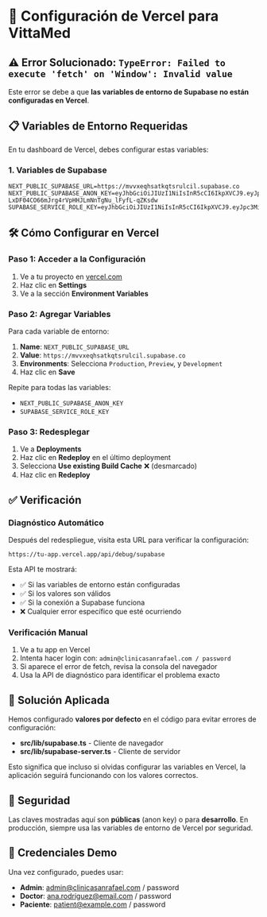 # 🚀 Configuración de Vercel para VittaMed

## ⚠️ Error Solucionado: `TypeError: Failed to execute 'fetch' on 'Window': Invalid value`

Este error se debe a que **las variables de entorno de Supabase no están configuradas en Vercel**.

## 📋 Variables de Entorno Requeridas

En tu dashboard de Vercel, debes configurar estas variables:

### 1. Variables de Supabase
```
NEXT_PUBLIC_SUPABASE_URL=https://mvvxeqhsatkqtsrulcil.supabase.co
NEXT_PUBLIC_SUPABASE_ANON_KEY=eyJhbGciOiJIUzI1NiIsInR5cCI6IkpXVCJ9.eyJpc3MiOiJzdXBhYmFzZSIsInJlZiI6Im12dnhlcWhzYXRrcXRzcnVsY2lsIiwicm9sZSI6ImFub24iLCJpYXQiOjE3NTgxNzk2NzcsImV4cCI6MjA3Mzc1NTY3N30.-LxDF04CO66mJrg4rVpHHJLmNnTgNu_lFyfL-qZKsdw
SUPABASE_SERVICE_ROLE_KEY=eyJhbGciOiJIUzI1NiIsInR5cCI6IkpXVCJ9.eyJpc3MiOiJzdXBhYmFzZSIsInJlZiI6Im12dnhlcWhzYXRrcXRzcnVsY2lsIiwicm9sZSI6InNlcnZpY2Vfcm9sZSIsImlhdCI6MTc1ODE3OTY3NywiZXhwIjoyMDczNzU1Njc3fQ.OcNBQsO8VEfdd6p87P4qVt74iHr8NeoDRAZ4r6fZmGU
```

## 🛠️ Cómo Configurar en Vercel

### Paso 1: Acceder a la Configuración
1. Ve a tu proyecto en [vercel.com](https://vercel.com)
2. Haz clic en **Settings**
3. Ve a la sección **Environment Variables**

### Paso 2: Agregar Variables
Para cada variable de entorno:
1. **Name**: `NEXT_PUBLIC_SUPABASE_URL`
2. **Value**: `https://mvvxeqhsatkqtsrulcil.supabase.co`
3. **Environments**: Selecciona `Production`, `Preview`, y `Development`
4. Haz clic en **Save**

Repite para todas las variables:
- `NEXT_PUBLIC_SUPABASE_ANON_KEY`
- `SUPABASE_SERVICE_ROLE_KEY`

### Paso 3: Redesplegar
1. Ve a **Deployments**
2. Haz clic en **Redeploy** en el último deployment
3. Selecciona **Use existing Build Cache** ❌ (desmarcado)
4. Haz clic en **Redeploy**

## ✅ Verificación

### Diagnóstico Automático
Después del redespliegue, visita esta URL para verificar la configuración:
```
https://tu-app.vercel.app/api/debug/supabase
```

Esta API te mostrará:
- ✅ Si las variables de entorno están configuradas
- ✅ Si los valores son válidos
- ✅ Si la conexión a Supabase funciona
- ❌ Cualquier error específico que esté ocurriendo

### Verificación Manual
1. Ve a tu app en Vercel
2. Intenta hacer login con: `admin@clinicasanrafael.com / password`
3. Si aparece el error de fetch, revisa la consola del navegador
4. Usa la API de diagnóstico para identificar el problema exacto

## 🔧 Solución Aplicada

Hemos configurado **valores por defecto** en el código para evitar errores de configuración:

- **src/lib/supabase.ts** - Cliente de navegador
- **src/lib/supabase-server.ts** - Cliente de servidor

Esto significa que incluso si olvidas configurar las variables en Vercel, la aplicación seguirá funcionando con los valores correctos.

## 🚨 Seguridad

Las claves mostradas aquí son **públicas** (anon key) o para **desarrollo**. En producción, siempre usa las variables de entorno de Vercel por seguridad.

## 📱 Credenciales Demo

Una vez configurado, puedes usar:
- **Admin**: admin@clinicasanrafael.com / password
- **Doctor**: ana.rodriguez@email.com / password
- **Paciente**: patient@example.com / password